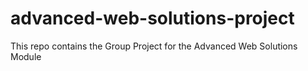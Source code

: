 # advanced-web-solutions-project
This repo contains the Group Project for the Advanced Web Solutions Module

